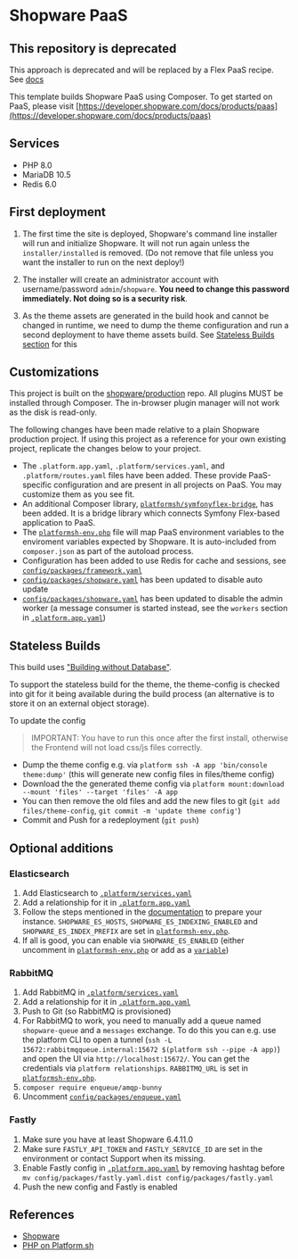 # Shopware PaaS

## This repository is deprecated

This approach is deprecated and will be replaced by a Flex PaaS recipe. See [docs](https://developer.shopware.com/docs/products/paas/repository)

This template builds Shopware PaaS using Composer. To get started on PaaS, please visit [https://developer.shopware.com/docs/products/paas](https://developer.shopware.com/docs/products/paas)

## Services

- PHP 8.0
- MariaDB 10.5
- Redis 6.0

## First deployment

1. The first time the site is deployed, Shopware's command line installer will run and initialize Shopware. It will not run again unless the `installer/installed` is removed. (Do not remove that file unless you want the installer to run on the next deploy!)

2. The installer will create an administrator account with username/password `admin`/`shopware`. **You need to change this password immediately. Not doing so is a security risk**.

3. As the theme assets are generated in the build hook and cannot be changed in runtime, we need to dump the theme configuration and run a second deployment to have theme assets build. See [Stateless Builds section](#stateless-builds) for this

## Customizations

This project is built on the [shopware/production](https://github.com/shopware/production) repo. All plugins MUST be installed through Composer. The in-browser plugin manager will not work as the disk is read-only.

The following changes have been made relative to a plain Shopware production project. If using this project as a reference for your own existing project, replicate the changes below to your project.

-   The `.platform.app.yaml`, `.platform/services.yaml`, and `.platform/routes.yaml` files have been added. These provide PaaS-specific configuration and are present in all projects on PaaS. You may customize them as you see fit.
-   An additional Composer library, [`platformsh/symfonyflex-bridge`](https://github.com/platformsh/symfonyflex-bridge), has been added. It is a bridge library which connects Symfony Flex-based application to PaaS.
-   The [`platformsh-env.php`](platformsh-env.php) file will map PaaS environment variables to the enviroment variables expected by Shopware. It is auto-included from `composer.json` as part of the autoload process.
-   Configuration has been added to use Redis for cache and sessions, see [`config/packages/framework.yaml`](config/packages/framework.yaml)
-   [`config/packages/shopware.yaml`](config/packages/shopware.yaml) has been updated to disable auto update
-   [`config/packages/shopware.yaml`](config/packages/shopware.yaml) has been updated to disable the admin worker (a message consumer is started instead, see the `workers` section in [`.platform.app.yaml`](.platform.app.yaml))

## Stateless Builds

This build uses ["Building without Database"](https://developer.shopware.com/docs/guides/hosting/installation-updates/deployments/build-w-o-db).

To support the stateless build for the theme, the theme-config is checked into git for it being available during the build process (an alternative is to store it on an external object storage).

To update the config

> IMPORTANT: You have to run this once after the first install, otherwise the Frontend will not load css/js files correctly.

-   Dump the theme config e.g. via `platform ssh -A app 'bin/console theme:dump'` (this will generate new config files in files/theme config)
-   Download the the generated theme config via `platform mount:download --mount 'files' --target 'files' -A app`
-   You can then remove the old files and add the new files to git (`git add files/theme-config`, `git commit -m 'update theme config'`)
-   Commit and Push for a redeployment (`git push`)

## Optional additions

### Elasticsearch

1. Add Elasticsearch to [`.platform/services.yaml`](.platform/services.yaml)
2. Add a relationship for it in [`.platform.app.yaml`](.platform.app.yaml)
3. Follow the steps mentioned in the [documentation](https://developer.shopware.com/docs/guides/hosting/infrastructure/elasticsearch#activating-and-first-time-indexing) to prepare your instance. `SHOPWARE_ES_HOSTS`, `SHOPWARE_ES_INDEXING_ENABLED` and `SHOPWARE_ES_INDEX_PREFIX` are set in [`platformsh-env.php`](platformsh-env.php).
4. If all is good, you can enable via `SHOPWARE_ES_ENABLED` (either uncomment in [`platformsh-env.php`](platformsh-env.php) or add as a [`variable`](https://docs.platform.sh/development/variables.html))

### RabbitMQ

1. Add RabbitMQ in [`.platform/services.yaml`](.platform/services.yaml)
2. Add a relationship for it in [`.platform.app.yaml`](.platform.app.yaml)
3. Push to Git (so RabbitMQ is provisioned)
4. For RabbitMQ to work, you need to manually add a queue named `shopware-queue` and a `messages` exchange. To do this you can e.g. use the platform CLI to open a tunnel (`ssh -L 15672:rabbitmqqueue.internal:15672 $(platform ssh --pipe -A app)`) and open the UI via `http://localhost:15672/`. You can get the credentials via `platform relationships`. `RABBITMQ_URL` is set in [`platformsh-env.php`](platformsh-env.php).
5. `composer require enqueue/amqp-bunny`
6. Uncomment [`config/packages/enqueue.yaml`](config/packages/enqueue.yaml)

### Fastly

1. Make sure you have at least Shopware 6.4.11.0
2. Make sure `FASTLY_API_TOKEN` and `FASTLY_SERVICE_ID` are set in the environment or contact Support when its missing.
3. Enable Fastly config in [`.platform.app.yaml`](.platform.app.yaml) by removing hashtag before `mv config/packages/fastly.yaml.dist config/packages/fastly.yaml`
4. Push the new config and Fastly is enabled

## References

-   [Shopware](https://www.shopware.com/en/)
-   [PHP on Platform.sh](https://docs.platform.sh/languages/php.html)
